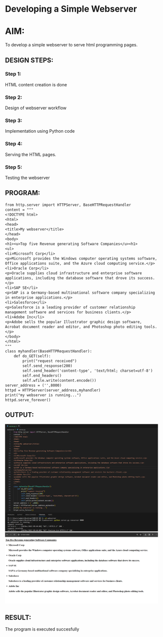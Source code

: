 # Developing a Simple Webserver

# AIM:

To develop a simple webserver to serve html programming pages.

## DESIGN STEPS:

### Step 1:

HTML content creation is done

### Step 2:

Design of webserver workflow

### Step 3:

Implementation using Python code

### Step 4:

Serving the HTML pages.

### Step 5:

Testing the webserver

## PROGRAM:
```
from http.server import HTTPServer, BaseHTTPRequestHandler
content = """
<!DOCTYPE html>
<html>
<head>
<title>My webserver</title>
</head>
<body>
<h1><u>Top five Revenue generating Software Companies</u><h1>
<ul>
<li>Microsoft Corp</li>
<p>Microsoft provides the Windows computer operating systems software, Office applications suite, and the Azure cloud computing service.</p>
<li>Oracle Corp</li>
<p>Oracle supplies cloud infrastructure and enterprise software applications, including the database software that drove its success.</p>
<li>SAP SE</li>
<p>SAP is a Germany-based multinational software company specializing in enterprise applications.</p>
<li>Salesforce</li>
<p>Salesforce is a leading provider of customer relationship management software and services for business clients.</p>
<li>Adobe Inc</li>
<p>Adobe sells the popular Illustrator graphic design software, Acrobat document reader and editor, and Photoshop photo editing tools.</p>
</body>
</html>
"""
class myhandler(BaseHTTPRequestHandler):
    def do_GET(self):
        print("request received")
        self.send_response(200)
        self.send_header('content-type', 'text/html; charset=utf-8')
        self.end_headers()
        self.wfile.write(content.encode())
server_address = ('',8000)
httpd = HTTPServer(server_address,myhandler)
print("my webserver is running...")
httpd.serve_forever()
```

## OUTPUT:
![output1](output1.png)
![output2](output2.png)

## RESULT:
The program is executed succesfully
